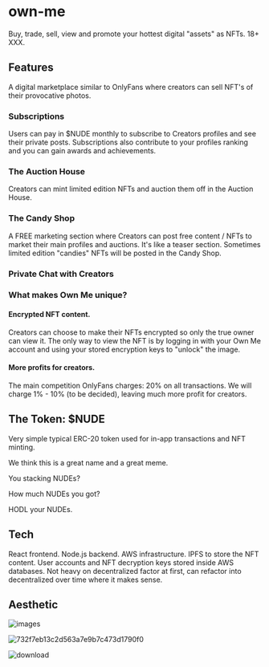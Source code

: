 # own-me
Buy, trade, sell, view and promote your hottest digital "assets" as NFTs. 18+ XXX.

## Features

A digital marketplace similar to OnlyFans where creators can sell NFT's of their provocative photos.

### Subscriptions

Users can pay in $NUDE monthly to subscribe to Creators profiles and see their private posts.
Subscriptions also contribute to your profiles ranking and you can gain awards and achievements.

### The Auction House 

Creators can mint limited edition NFTs and auction them off in the Auction House.

### The Candy Shop

A FREE marketing section where Creators can post free content / NFTs to market their main profiles and auctions.
It's like a teaser section. Sometimes limited edition "candies" NFTs will be posted in the Candy Shop.


### Private Chat with Creators

### What makes Own Me unique?

#### Encrypted NFT content.
Creators can choose to make their NFTs encrypted so only the true owner can view it. 
The only way to view the NFT is by logging in with your Own Me account and using your stored encryption keys to "unlock" the image.

#### More profits for creators.
The main competition OnlyFans charges: 20% on all transactions. 
We will charge 1% - 10% (to be decided), leaving much more profit for creators.

## The Token: $NUDE
Very simple typical ERC-20 token used for in-app transactions and NFT minting.

We think this is a great name and a great meme.

You stacking NUDEs? 

How much NUDEs you got?

HODL your NUDEs.

## Tech

React frontend.
Node.js backend.
AWS infrastructure.
IPFS to store the NFT content.
User accounts and NFT decryption keys stored inside AWS databases.
Not heavy on decentralized factor at first, can refactor into decentralized over time where it makes sense.

## Aesthetic

![images](https://user-images.githubusercontent.com/27584221/117768439-3c2bd780-b1e7-11eb-8aed-e2b37dc1d2a6.jpeg)

![732f7eb13c2d563a7e9b7c473d1790f0](https://user-images.githubusercontent.com/27584221/117768444-3df59b00-b1e7-11eb-960d-f0a927f98076.jpg)

![download](https://user-images.githubusercontent.com/27584221/117768450-4057f500-b1e7-11eb-9580-c9ba7d124483.jpeg)






